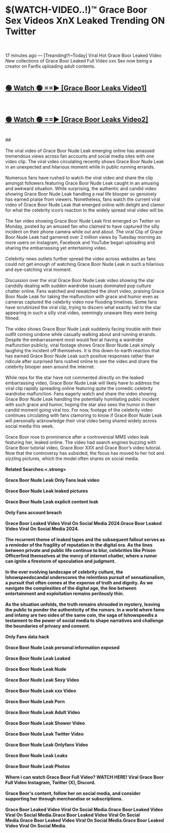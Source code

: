 # $(WATCH-VIDEO..!)™ Grace Boor Sex Videos XnX Leaked Trending ON Twitter<br>
<br>

17 minutes ago — [Treanding!!!~Today] Viral Hot Grace Boor Leaked Video New collections of Grace Boor Leaked Full Video xxx Sex now being a creator on Fanfix uploading adult contents.
<br>
 <br>

##  <a href="https://best2vid.blogspot.com?title=Grace_Boor">🟢 Watch 🟢 ==► [Grace Boor Leaks Video1]</a><br>
  <br>

##  <a href="https://best2vid.blogspot.com?title=Grace_Boor">🟢 Watch 🟢 ==► [Grace Boor Leaks Video2]</a><br>
  <br>
  ##
  <br>
  <br>
The viral video of Grace Boor Nude Leak emerging online has amassed tremendous views across fan accounts and social media sites with one video clip. The viral video circulating recently shows Grace Boor Nude Leak in an unexpected and hilarious moment while in public running errands.
<br><br>
Numerous fans have rushed to watch the viral video and share the clip amongst followers featuring Grace Boor Nude Leak caught in an amusing and awkward situation. While surprising, the authentic and candid video showing Grace Boor Nude Leak handling a real life blooper so genuinely has earned praise from viewers. Nonetheless, fans watch the current viral video of Grace Boor Nude Leak that emerged online with delight and clamor for what the celebrity icon’s reaction to the widely spread viral video will be.
<br><br>
The fan video showing Grace Boor Nude Leak first emerged on Twitter on Monday, posted by an amused fan who claimed to have captured the silly incident on their phone camera while out and about. The viral Clip of Grace Boor Nude Leak had garnered over 2 million views by Tuesday morning as more users on Instagram, Facebook and YouTube began uploading and sharing the embarrassing yet entertaining video.
<br><br>
Celebrity news outlets further spread the video across websites as fans could not get enough of watching Grace Boor Nude Leak in such a hilarious and eye-catching viral moment.
<br><br>
Discussion over the viral Grace Boor Nude Leak video showing the star candidly dealing with sudden wardrobe issues dominated pop culture chatter online. Fans watched and rewatched the short video, praising Grace Boor Nude Leak for taking the malfunction with grace and humor even as cameras captured the celebrity video now flooding timelines. Some fans have scrutinized the viral clip, trying to discern what exactly led to the star appearing in such a silly viral video, seemingly unaware they were being filmed.
<br><br>
The video shows Grace Boor Nude Leak suddenly facing trouble with their outfit coming undone while casually walking about and running errands. Despite the embarrassment most would feel at having a wardrobe malfunction publicly, viral footage shows Grace Boor Nude Leak simply laughing the incident off themselves. It is this down-to-earth reaction that has earned Grace Boor Nude Leak such positive responses rather than ridicule after surprised fans rushed online to see the video and share the celebrity blooper seen around the internet.
<br><br>
While reps for the star have not commented directly on the leaked embarrassing video, Grace Boor Nude Leak will likely have to address the viral clip rapidly spreading online featuring quite the comedic celebrity wardrobe malfunction. Fans eagerly watch and share the video showing Grace Boor Nude Leak handling the potentially humiliating public incident with such grace and humor, hoping the star also sees the humor in their candid moment going viral too. For now, footage of the celebrity video continues circulating with fans clamoring to know if Grace Boor Nude Leak will personally acknowledge their viral video being shared widely across social media this week.
<br><br>
Grace Boor rose to prominence after a controversial MMS video leak featuring her, leaked online. The video had search engines buzzing with Grace Boor tutorial video, Grace Boor XXX and Grace Boor’s video tutorial. Now that the controversy has subsided, the focus has moved to her hot and sizzling pictures, which the model often shares on social media.
<br><br>
<strong>Related Searches:<.strong>
<br><br>
Grace Boor Nude Leak Only Fans leak video
<br><br>
Grace Boor Nude Leak leaked pictures
<br><br>
Grace Boor Nude Leak explicit content leak
<br><br>
Only Fans account breach
<br><br>
Grace Boor Leaked Video Viral On Social Media 2024.Grace Boor Leaked Video Viral On Social Media 2024.
<br><br>
The recurrent theme of leaked tapes and the subsequent fallout serves as a reminder of the fragility of reputation in the digital era. As the lines between private and public life continue to blur, celebrities like Prison Officerfind themselves at the mercy of internet chatter, where a rumor can ignite a firestorm of speculation and judgment.
<br><br>
In the ever evolving landscape of celebrity culture, the Ishowspeedscandal underscores the relentless pursuit of sensationalism, a pursuit that often comes at the expense of truth and dignity. As we navigate the complexities of the digital age, the line between entertainment and exploitation remains perilously thin.
<br><br>
As the situation unfolds, the truth remains shrouded in mystery, leaving the public to ponder the authenticity of the rumors. In a world where fame and infamy are two sides of the same coin, the saga of Ishowspeedis a testament to the power of social media to shape narratives and challenge the boundaries of privacy and consent.
<br><br>
Only Fans data hack
<br><br>
Grace Boor Nude Leak personal information exposed
<br><br>
Grace Boor Nude Leak Leaked
<br><br>
Grace Boor Nude Leak Nude
<br><br>
Grace Boor Nude Leak Sexy Video
<br><br>
Grace Boor Nude Leak xxx Video
<br><br>
Grace Boor Nude Leak Porn
<br><br>
Grace Boor Nude Leak Adult Video
<br><br>
Grace Boor Nude Leak Shower Video
<br><br>
Grace Boor Nude Leak Twitter Video
<br><br>
Grace Boor Nude Leak Onlyfans Video
<br><br>
Grace Boor Nude Leak Leaks
<br><br>
Grace Boor Nude Leak Photos
<br><br>
Where i can watch Grace Boor Full Video? WATCH HERE! Viral Grace Boor Full Video Instagram, Twitter (X), Discord.
<br><br>
Grace Boor's content, follow her on social media, and consider supporting her through merchandise or subscriptions.
<br><br>
Grace Boor Leaked Video Viral On Social Media.Grace Boor Leaked Video Viral On Social Media.Grace Boor Leaked Video Viral On Social Media.Grace Boor Leaked Video Viral On Social Media.Grace Boor Leaked Video Viral On Social Media.
